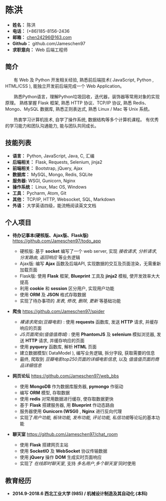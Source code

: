 # 陈洪  
- **姓名：** 陈洪
- **电话：** (+86)185-8156-2436  
- **邮箱：** chen24296@163.com
- **Github：** github.com/Jameschen97
- **求职意向：** Web 后端工程师

## 简介
&#160; &#160; &#160; &#160;有 Web 及 Python 开发相关经验, 
熟悉前后端技术( JavaScript, Python , HTML/CSS ), 能独立开发前后端完成一个 Web Application。

&#160; &#160; &#160; &#160;熟悉Python语言，理解Python垃圾回收，迭代器，装饰器等常用对象的实现原理。
熟练掌握 Flask 框架, 
熟悉 HTTP 协议、TCP/IP 协议, 
熟悉 Redis、Mongo、MySQL 数据库, 
熟悉正则表达式,
熟悉 Linux / Mac 等 Unix 系统。

&#160; &#160; &#160; &#160;热衷学习计算机技术, 自学了操作系统, 数据结构等多个计算机课程。
有优秀的学习能力和团队沟通能力, 能与团队共同成长。

## 技能列表
- **语言：** Python, JavaScript, Java, C, 汇编
- **后端相关：** Flask, Requests, Selenium, jinja2
- **前端相关：** Bootstrap, jQuery, Ajax
- **数据库：** MySQL, Mongo, Redis, SQLite
- **服务器:** WSGI, Gunicorn, Nginx
- **操作系统：** Linux, Mac OS, Windows
- **工具：** Pycharm, Atom, Git
- **其他：** TCP/IP, HTTP, Websocket, SQL, Markdown
- **外语：** 大学英语四级，能流畅阅读英文文档

## 个人项目           
- **待办记事本(硬核版、Ajax版、Flask版)** https://github.com/Jameschen97/todo_app
    - 硬核版: 基于 **socket** 编写了一个 web server, 实现 *接收请求, 分析请求, 分发路由, 返回响应* 等业务逻辑
    - Ajax版: 编写 **Ajax** 函数及后端API, 实现数据的交互及页面渲染，无需重新加载页面
    - Flask版: 使用 **Flask** 框架, **Blueprint** 工具及 **jinja2** 模板, 使开发效率大大提高
    - 利用 **cookie** 和 **session** 区分用户, 实现用户功能
    - 使用 **ORM** 及 **JSON** 格式存取数据
    - 实现了待办事项的 *发表, 修改, 删除, 更新* 等基础功能


- **爬虫** https://github.com/Jameschen97/spider
    - *裸请求爬虫(豆瓣电影)* : 使用 **requests** 函数库, 发送 **HTTP** 请求, 并缓存响应的页面
    - *JS页面爬虫(值值值商城)* : 使用 **PhantomJS** 及 **selenium** 模拟浏览器, 发送 **HTTP** 请求, 并缓存响应的页面
    - 使用 **pyquery** 函数库, 解析 **HTML** 页面
    - 建立数据模型( DataModel ), 编写业务逻辑, 拆分字段, 获取需要的信息
    - 最终, 爬取到 *豆瓣电影top250页面的详细电影信息,* 以及 *值值值页面的商品详细信息*


- **网页论坛** https://github.com/Jameschen97/web_bbs
    - 使用 **MongoDB** 作为数据库服务器, **pymongo** 作驱动
    - 编写 **ORM** 模型, 存取数据
    - 使用 **redis** 对常用数据进行缓存, 使存取数据更快
    - 基于 **Flask** 搭建服务器, 用 **Blueprint** 作动态路由
    - 服务器使用 **Gunicorn (WSGI)** , **Nginx** 进行反向代理
    - 实现了*用户功能, 板块功能, 发布功能, 评论功能, 私信功能*等论坛的基本功能


- **聊天室** https://github.com/Jameschen97/chat_room
    - 使用 **Flask** 搭建网页主站
    - 使用 **SocketIO** 及 **WebSocket** 协议传输数据
    - 使用 **jQuery** 操作 **DOM** 生成实时页面响应
    - 实现了 *在线即时聊天室*, 支持 *多名用户,多个聊天室* 同时使用


## 教育经历
- **2014.9-2018.6 西北工业大学 (985) / 机械设计制造及其自动化 (本科)**
